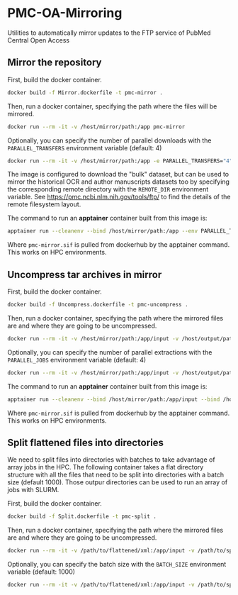 # PMC-OA-Mirroring
Utilities to automatically mirror updates to the FTP service of PubMed Central Open Access

## Mirror the repository
First, build the docker container.
```bash
docker build -f Mirror.dockerfile -t pmc-mirror .
```

Then, run a docker container, specifying the path where the files will be mirrored.
```bash
docker run --rm -it -v /host/mirror/path:/app pmc-mirror
```

Optionally, you can specify the number of parallel downloads with the `PARALLEL_TRANSFERS` environment variable (default: 4)
```bash
docker run --rm -it -v /host/mirror/path:/app -e PARALLEL_TRANSFERS="4" pmc-mirror
```

The image is configured to download the "bulk" dataset, but can be used to mirror the historical OCR and author manuscripts datasets too by specifying the corresponding remote directory with the `REMOTE_DIR` environment variable. See https://pmc.ncbi.nlm.nih.gov/tools/ftp/ to find the details of the remote filesystem layout.


The command to run an __apptainer__ container built from this image is:
```bash 
apptainer run --cleanenv --bind /host/mirror/path:/app --env PARALLEL_TRANSFERS=4 pmc-mirror.sif
```
Where `pmc-mirror.sif` is pulled from dockerhub by the apptainer command. This works on HPC environments.

## Uncompress tar archives in mirror
First, build the docker container.
```bash
docker build -f Uncompress.dockerfile -t pmc-uncompress .
```

Then, run a docker container, specifying the path where the mirrored files are and where they are going to be uncompressed.
```bash
docker run --rm -it -v /host/mirror/path:/app/input -v /host/output/path pmc-uncompress
```

Optionally, you can specify the number of parallel extractions with the `PARALLEL_JOBS` environment variable (default: 4)
```bash
docker run --rm -it -v /host/mirror/path:/app/input -v /host/output/path -e PARALLEL_JOBS="10" pmc-uncompress
```


The command to run an __apptainer__ container built from this image is:
```bash 
apptainer run --cleanenv --bind /host/mirror/path:/app/input --bind /host/output/path --env PARALLEL_JOBS=10 pmc-uncompress.sif
```
Where `pmc-mirror.sif` is pulled from dockerhub by the apptainer command. This works on HPC environments.

## Split flattened files into directories

We need to split files into directories with batches to take advantage of array jobs in the HPC. The following container takes a flat directory structure with all the files that need to be split into directories with a batch size (default 1000). Those outpur directories can be used to run an array of jobs with SLURM.

First, build the docker container.
```bash
docker build -f Split.dockerfile -t pmc-split .
```

Then, run a docker container, specifying the path where the mirrored files are and where they are going to be uncompressed.
```bash
docker run --rm -it -v /path/to/flattened/xml:/app/input -v /path/to/splits:/app/output pmc-split
```

Optionally, you can specify the batch size with the `BATCH_SIZE` environment variable (default: 1000)
```bash
docker run --rm -it -v /path/to/flattened/xml:/app/input -v /path/to/splits:/app/output -e BATCH_SIZE=5000 pmc-split
```